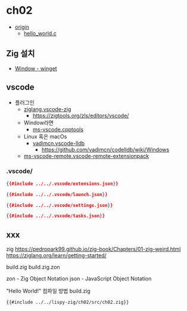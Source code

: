 # ch02

- [origin](https://www.buildyourownlisp.com/chapter2_installation)
  - [hello_world.c](https://github.com/orangeduck/BuildYourOwnLisp/blob/master/src/hello_world.c)

## Zig 설치

- [Window - winget](https://github.com/ziglang/zig/wiki/Install-Zig-from-a-Package-Manager#windows-winget)

## vscode

- 플러그인
  - [ziglang.vscode-zig](https://marketplace.visualstudio.com/items?itemName=ziglang.vscode-zig)
    - <https://zigtools.org/zls/editors/vscode/>
  - Window라면
    - [ms-vscode.cpptools](https://marketplace.visualstudio.com/items?itemName=ms-vscode.cpptools)
  - Linux 혹은 macOs
    - [vadimcn.vscode-lldb](https://marketplace.visualstudio.com/items?itemName=vadimcn.vscode-lldb)
      - <https://github.com/vadimcn/codelldb/wiki/Windows>
  - [ms-vscode-remote.vscode-remote-extensionpack](https://marketplace.visualstudio.com/items?itemName=ms-vscode-remote.vscode-remote-extensionpack)

### .vscode/

``` json
{{#include ../../.vscode/extensions.json}}
```

``` json
{{#include ../../.vscode/launch.json}}
```

``` json
{{#include ../../.vscode/settings.json}}
```

``` json
{{#include ../../.vscode/tasks.json}}
```

## xxx

zig
https://pedropark99.github.io/zig-book/Chapters/01-zig-weird.html
https://ziglang.org/learn/getting-started/

build.zig
build.zig.zon

zon - Zig Object Notation
json - JavaScript Object Notation

"Hello World!"
컴파일 방법 build.zig

``` zig
{{#include ../../lispy-zig/ch02/src/ch02.zig}}
```